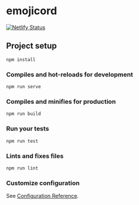 # emojicord
[![Netlify Status](https://api.netlify.com/api/v1/badges/ef2ba846-2304-4d49-a83f-4a7c873d13be/deploy-status)](https://app.netlify.com/sites/emojicord/deploys)

## Project setup
```
npm install
```

### Compiles and hot-reloads for development
```
npm run serve
```

### Compiles and minifies for production
```
npm run build
```

### Run your tests
```
npm run test
```

### Lints and fixes files
```
npm run lint
```

### Customize configuration
See [Configuration Reference](https://cli.vuejs.org/config/).
